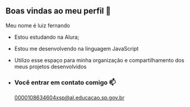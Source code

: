 ## Boas vindas ao meu perfil 🖤

Meu nome é luiz fernando

- Estou estudando na Alura;
- Estou me desenvolvendo na linguagem JavaScript
- Utilizo esse espaço para minha organização e compartilhamento dos meus projetos desenvolvidos

- ### Você entrar em contato comigo 📫

  0000108634604xsp@al.educacao.sp.gov.br
